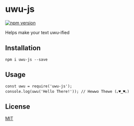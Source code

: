 # uwu-js 
[![npm version](https://badge.fury.io/js/uwu-js.svg)](https://badge.fury.io/js/uwu-js)

Helps make your text uwu-ified

## Installation
`npm i uwu-js --save`

## Usage
```
const uwu = require('uwu-js');
console.log(uwu('Hello There!')); // Hewwo Thewe (｡♥‿♥｡)
```

## License
[MIT](https://opensource.org/licenses/MIT)